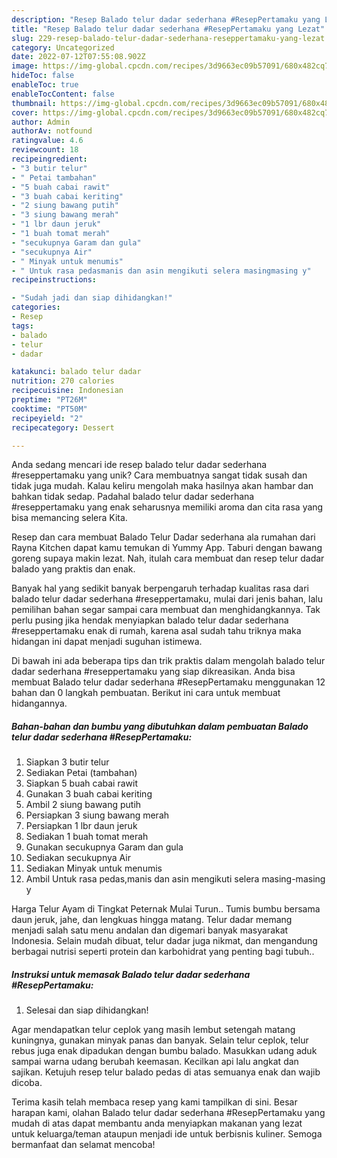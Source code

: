 ```yaml
---
description: "Resep Balado telur dadar sederhana #ResepPertamaku yang Lezat"
title: "Resep Balado telur dadar sederhana #ResepPertamaku yang Lezat"
slug: 229-resep-balado-telur-dadar-sederhana-reseppertamaku-yang-lezat
category: Uncategorized
date: 2022-07-12T07:55:08.902Z
image: https://img-global.cpcdn.com/recipes/3d9663ec09b57091/680x482cq70/balado-telur-dadar-sederhana-reseppertamaku-foto-resep-utama.jpg
hideToc: false
enableToc: true
enableTocContent: false
thumbnail: https://img-global.cpcdn.com/recipes/3d9663ec09b57091/680x482cq70/balado-telur-dadar-sederhana-reseppertamaku-foto-resep-utama.jpg
cover: https://img-global.cpcdn.com/recipes/3d9663ec09b57091/680x482cq70/balado-telur-dadar-sederhana-reseppertamaku-foto-resep-utama.jpg
author: Admin
authorAv: notfound
ratingvalue: 4.6
reviewcount: 18
recipeingredient:
- "3 butir telur"
- " Petai tambahan"
- "5 buah cabai rawit"
- "3 buah cabai keriting"
- "2 siung bawang putih"
- "3 siung bawang merah"
- "1 lbr daun jeruk"
- "1 buah tomat merah"
- "secukupnya Garam dan gula"
- "secukupnya Air"
- " Minyak untuk menumis"
- " Untuk rasa pedasmanis dan asin mengikuti selera masingmasing y"
recipeinstructions:

- "Sudah jadi dan siap dihidangkan!"
categories:
- Resep
tags:
- balado
- telur
- dadar

katakunci: balado telur dadar 
nutrition: 270 calories
recipecuisine: Indonesian
preptime: "PT26M"
cooktime: "PT50M"
recipeyield: "2"
recipecategory: Dessert

---
```





Anda sedang mencari ide resep balado telur dadar sederhana #reseppertamaku yang unik? Cara membuatnya sangat tidak susah dan tidak juga mudah. Kalau keliru mengolah maka hasilnya akan hambar dan bahkan tidak sedap. Padahal balado telur dadar sederhana #reseppertamaku yang enak seharusnya memiliki aroma dan cita rasa yang bisa memancing selera Kita.





Resep dan cara membuat Balado Telur Dadar sederhana ala rumahan dari Rayna Kitchen dapat kamu temukan di Yummy App. Taburi dengan bawang goreng supaya makin lezat. Nah, itulah cara membuat dan resep telur dadar balado yang praktis dan enak.

Banyak hal yang sedikit banyak berpengaruh terhadap kualitas rasa dari balado telur dadar sederhana #reseppertamaku, mulai dari jenis bahan, lalu pemilihan bahan segar sampai cara membuat dan menghidangkannya. Tak perlu pusing jika hendak menyiapkan balado telur dadar sederhana #reseppertamaku enak di rumah, karena asal sudah tahu triknya maka hidangan ini dapat menjadi suguhan istimewa.






Di bawah ini ada beberapa tips dan trik praktis dalam mengolah balado telur dadar sederhana #reseppertamaku yang siap dikreasikan. Anda bisa membuat Balado telur dadar sederhana #ResepPertamaku menggunakan 12 bahan dan 0 langkah pembuatan. Berikut ini cara untuk membuat hidangannya.

<!--inarticleads1-->

##### Bahan-bahan dan bumbu yang dibutuhkan dalam pembuatan Balado telur dadar sederhana #ResepPertamaku:

1. Siapkan 3 butir telur
1. Sediakan  Petai (tambahan)
1. Siapkan 5 buah cabai rawit
1. Gunakan 3 buah cabai keriting
1. Ambil 2 siung bawang putih
1. Persiapkan 3 siung bawang merah
1. Persiapkan 1 lbr daun jeruk
1. Sediakan 1 buah tomat merah
1. Gunakan secukupnya Garam dan gula
1. Sediakan secukupnya Air
1. Sediakan  Minyak untuk menumis
1. Ambil  Untuk rasa pedas,manis dan asin mengikuti selera masing-masing y


Harga Telur Ayam di Tingkat Peternak Mulai Turun.. Tumis bumbu bersama daun jeruk, jahe, dan lengkuas hingga matang. Telur dadar memang menjadi salah satu menu andalan dan digemari banyak masyarakat Indonesia. Selain mudah dibuat, telur dadar juga nikmat, dan mengandung berbagai nutrisi seperti protein dan karbohidrat yang penting bagi tubuh.. 

<!--inarticleads2-->

##### Instruksi untuk memasak Balado telur dadar sederhana #ResepPertamaku:


1. Selesai dan siap dihidangkan!

Agar mendapatkan telur ceplok yang masih lembut setengah matang kuningnya, gunakan minyak panas dan banyak. Selain telur ceplok, telur rebus juga enak dipadukan dengan bumbu balado. Masukkan udang aduk sampai warna udang berubah keemasan. Kecilkan api lalu angkat dan sajikan. Ketujuh resep telur balado pedas di atas semuanya enak dan wajib dicoba. 

Terima kasih telah membaca resep yang kami tampilkan di sini. Besar harapan kami, olahan Balado telur dadar sederhana #ResepPertamaku yang mudah di atas dapat membantu anda menyiapkan makanan yang lezat untuk keluarga/teman ataupun menjadi ide untuk berbisnis kuliner. Semoga bermanfaat dan selamat mencoba!
